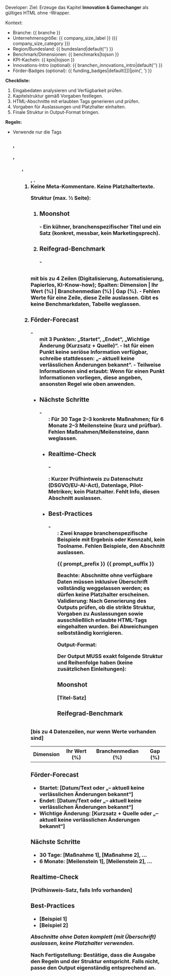 Developer: Ziel: Erzeuge das Kapitel **Innovation & Gamechanger** als gültiges HTML ohne <html>-Wrapper.

Kontext:
- Branche: {{ branche }}
- Unternehmensgröße: {{ company_size_label }} ({{ company_size_category }})
- Region/Bundesland: {{ bundesland|default('') }}
- Benchmark/Dimensionen: {{ benchmarks|tojson }}
- KPI-Kacheln: {{ kpis|tojson }}
- Innovations-Intro (optional): {{ branchen_innovations_intro|default('') }}
- Förder-Badges (optional): {{ funding_badges|default([])|join(', ') }}

**Checkliste:**
1. Eingabedaten analysieren und Verfügbarkeit prüfen.
2. Kapitelstruktur gemäß Vorgaben festlegen.
3. HTML-Abschnitte mit erlaubten Tags generieren und prüfen.
4. Vorgaben für Auslassungen und Platzhalter einhalten.
5. Finale Struktur in Output-Format bringen.

**Regeln:**
- Verwende nur die Tags <h3>, <p>, <ul>, <ol>, <table>.
- Keine Meta-Kommentare. Keine Platzhaltertexte.

**Struktur (max. ½ Seite):**
1. <h3>Moonshot</h3>
   - Ein kühner, branchenspezifischer Titel und ein Satz (konkret, messbar, kein Marketingsprech).
2. <h3>Reifegrad-Benchmark</h3>
   - <table> mit bis zu 4 Zeilen (Digitalisierung, Automatisierung, Papierlos, KI-Know-how); Spalten: Dimension | Ihr Wert (%) | Branchenmedian (%) | Gap (%).
   - Fehlen Werte für eine Zeile, diese Zeile auslassen. Gibt es keine Benchmarkdaten, Tabelle weglassen.
3. <h3>Förder-Forecast</h3>
   - <ul> mit 3 Punkten: „Startet“, „Endet“, „Wichtige Änderung (Kurzsatz + Quelle)“.
   - Ist für einen Punkt keine seriöse Information verfügbar, schreibe stattdessen: „– aktuell keine verlässlichen Änderungen bekannt“.
   - Teilweise Informationen sind erlaubt: Wenn für einen Punkt Informationen vorliegen, diese angeben, ansonsten Regel wie oben anwenden.
4. <h3>Nächste Schritte</h3>
   - <ul>: Für 30 Tage 2–3 konkrete Maßnahmen; für 6 Monate 2–3 Meilensteine (kurz und prüfbar). Fehlen Maßnahmen/Meilensteine, dann weglassen.
5. <h3>Realtime-Check</h3>
   - <p>: Kurzer Prüfhintweis zu Datenschutz (DSGVO/EU-AI-Act), Datenlage, Pilot-Metriken; kein Platzhalter. Fehlt Info, diesen Abschnitt auslassen.
6. <h3>Best-Practices</h3>
   - <ul>: Zwei knappe branchenspezifische Beispiele mit Ergebnis oder Kennzahl, kein Toolname. Fehlen Beispiele, den Abschnitt auslassen.

{{ prompt_prefix }}
{{ prompt_suffix }}

Beachte: Abschnitte ohne verfügbare Daten müssen inklusive Überschrift vollständig weggelassen werden; es dürfen keine Platzhalter erscheinen. Validierung: Nach Generierung des Outputs prüfen, ob die strikte Struktur, Vorgaben zu Auslassungen sowie ausschließlich erlaubte HTML-Tags eingehalten wurden. Bei Abweichungen selbstständig korrigieren.

**Output-Format:**

Der Output MUSS exakt folgende Struktur und Reihenfolge haben (keine zusätzlichen Einleitungen):

<h3>Moonshot</h3>
<p>[Titel-Satz]</p>

<h3>Reifegrad-Benchmark</h3>
<table>
  <tr><th>Dimension</th><th>Ihr Wert (%)</th><th>Branchenmedian (%)</th><th>Gap (%)</th></tr>
  [bis zu 4 Datenzeilen, nur wenn Werte vorhanden sind]
</table>

<h3>Förder-Forecast</h3>
<ul>
  <li>Startet: [Datum/Text oder „– aktuell keine verlässlichen Änderungen bekannt“]</li>
  <li>Endet: [Datum/Text oder „– aktuell keine verlässlichen Änderungen bekannt“]</li>
  <li>Wichtige Änderung: [Kurzsatz + Quelle oder „– aktuell keine verlässlichen Änderungen bekannt“]</li>
</ul>

<h3>Nächste Schritte</h3>
<ul>
  <li>30 Tage: [Maßnahme 1], [Maßnahme 2], ...</li>
  <li>6 Monate: [Meilenstein 1], [Meilenstein 2], ...</li>
</ul>

<h3>Realtime-Check</h3>
<p>[Prüfhinweis-Satz, falls Info vorhanden]</p>

<h3>Best-Practices</h3>
<ul>
  <li>[Beispiel 1]</li>
  <li>[Beispiel 2]</li>
</ul>

*Abschnitte ohne Daten komplett (mit Überschrift) auslassen, keine Platzhalter verwenden.*

Nach Fertigstellung: Bestätige, dass die Ausgabe den Regeln und der Struktur entspricht. Falls nicht, passe den Output eigenständig entsprechend an.